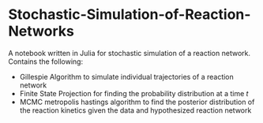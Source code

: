 # Stochastic-Simulation-of-Reaction-Networks

A notebook written in Julia for stochastic simulation of a reaction network. Contains the following:

- Gillespie Algorithm to simulate individual trajectories of a reaction network
- Finite State Projection for finding the probability distribution at a time $t$
- MCMC metropolis hastings algorithm to find the posterior distribution of the reaction kinetics given the data and hypothesized reaction network
